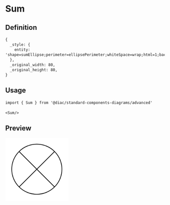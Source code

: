 # Sum

## Definition

```
{
  _style: { 
    entity: 'shape=sumEllipse;perimeter=ellipsePerimeter;whiteSpace=wrap;html=1;backgroundOutline=1;',
  },
  _original_width: 80,
  _original_height: 80,
}
```

## Usage

```
import { Sum } from '@diac/standard-components-diagrams/advanced'

<Sum/>
```

## Preview

<img src="./sum.png" width="200"/>
